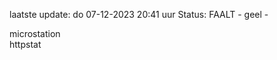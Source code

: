 laatste update: 
do 07-12-2023 20:41   uur 
Status: FAALT - geel - 
<div class="service Y">microstation</div><div class="service G">httpstat</div>